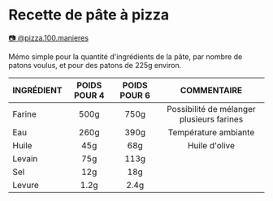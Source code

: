 # Recette de pâte à pizza
 
[📷 @pizza.100.manieres](https://www.instagram.com/pizza.100.manieres/)

Mémo simple pour la quantité d'ingrédients de la pâte, par nombre de patons voulus, et pour des patons de 225g environ.

| INGRÉDIENT  | POIDS POUR 4 | POIDS POUR 6 | COMMENTAIRE                               |
| :--         |    :-:       |    :-:       |         :-:                               |
| Farine      |    500g      |    750g      | Possibilité de mélanger plusieurs farines |
| Eau         |    260g      |    390g      | Température ambiante                      |
| Huile       |    45g       |    68g       | Huile d'olive                             |
| Levain      |    75g       |    113g      |                                           |
| Sel         |    12g       |    18g       |                                           |
| Levure      |    1.2g      |    2.4g      |                                           |


